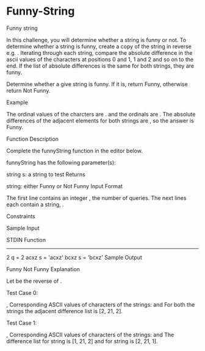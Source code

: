 # Funny-String
Funny string

In this challenge, you will determine whether a string is funny or not. To determine whether a string is funny, create a copy of the string in reverse e.g. . Iterating through each string, compare the absolute difference in the ascii values of the characters at positions 0 and 1, 1 and 2 and so on to the end. If the list of absolute differences is the same for both strings, they are funny.

Determine whether a give string is funny. If it is, return Funny, otherwise return Not Funny.

Example

The ordinal values of the charcters are .  and the ordinals are . The absolute differences of the adjacent elements for both strings are , so the answer is Funny.

Function Description

Complete the funnyString function in the editor below.

funnyString has the following parameter(s):

string s: a string to test
Returns

string: either Funny or Not Funny
Input Format

The first line contains an integer , the number of queries.
The next  lines each contain a string, .

Constraints

Sample Input

STDIN   Function
-----   --------
2       q = 2
acxz    s = 'acxz'
bcxz    s = 'bcxz'
Sample Output

Funny
Not Funny
Explanation

Let  be the reverse of .

Test Case 0:

, 
Corresponding ASCII values of characters of the strings:
 and 
For both the strings the adjacent difference list is [2, 21, 2].

Test Case 1:

, 
Corresponding ASCII values of characters of the strings:
 and 
The difference list for string  is [1, 21, 2] and for string  is [2, 21, 1].
